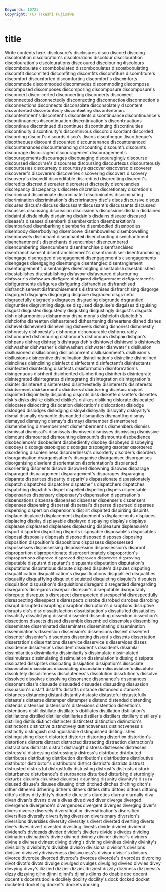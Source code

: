 ```yaml
---
Keywords: 10723 
Copyright: (C) Takeshi Fujisawa
---
```


# title

Write contents here.
 disclosure's disclosures disco
discoed discoing discoloration discoloration's discolorations discolour discolouration discolouration's discolourations discoloured
discolouring discolours discombobulate discombobulated discombobulates discombobulating discomfit discomfited discomfiting discomfits
discomfiture discomfiture's discomfort discomforted discomforting discomfort's discomforts discommode discommoded discommodes
discommoding discompose discomposed discomposes discomposing discomposure discomposure's disconcert disconcerted disconcerting
disconcerts disconnect disconnected disconnectedly disconnecting disconnection disconnection's disconnections disconnects disconsolate
disconsolately discontent discontented discontentedly discontenting discontentment discontentment's discontent's discontents discontinuance
discontinuance's discontinuances discontinuation discontinuation's discontinuations discontinue discontinued discontinues discontinuing discontinuities
discontinuity discontinuity's discontinuous discord discordant discorded discording discord's discords disco's
discos discotheque discotheque's discotheques discount discounted discountenance discountenanced discountenances discountenancing
discounting discount's discounts discourage discouraged discouragement discouragement's discouragements discourages discouraging
discouragingly discourse discoursed discourse's discourses discoursing discourteous discourteously discourtesies discourtesy
discourtesy's discover discovered discoverer discoverer's discoverers discoveries discovering discovers discovery
discovery's discredit discreditable discredited discrediting discredit's discredits discreet discreeter discreetest
discreetly discrepancies discrepancy discrepancy's discrete discretion discretionary discretion's discriminant discriminate
discriminated discriminates discriminating discrimination discrimination's discriminatory disc's discs discursive discus
discuses discus's discuss discussant discussant's discussants discussed discusses discussing discussion
discussion's discussions disdain disdained disdainful disdainfully disdaining disdain's disdains disease
diseased disease's diseases disembark disembarkation disembarkation's disembarked disembarking disembarks disembodied
disembodies disembody disembodying disembowel disembowelled disembowelling disembowels disenchant disenchanted disenchanting
disenchantment disenchantment's disenchants disencumber disencumbered disencumbering disencumbers disenfranchise disenfranchised disenfranchisement
disenfranchisement's disenfranchises disenfranchising disengage disengaged disengagement disengagement's disengagements disengages disengaging
disentangle disentangled disentanglement disentanglement's disentangles disentangling disestablish disestablished disestablishes disestablishing
disfavour disfavoured disfavouring disfavour's disfavours disfigure disfigured disfigurement disfigurement's disfigurements
disfigures disfiguring disfranchise disfranchised disfranchisement disfranchisement's disfranchises disfranchising disgorge disgorged
disgorges disgorging disgrace disgraced disgraceful disgracefully disgrace's disgraces disgracing disgruntle
disgruntled disgruntles disgruntling disguise disguised disguise's disguises disguising disgust disgusted
disgustedly disgusting disgustingly disgust's disgusts dish disharmonious disharmony disharmony's dishcloth
dishcloth's dishcloths dishearten disheartened disheartening disheartens dished dishes dishevel dishevelled
dishevelling dishevels dishing dishonest dishonestly dishonesty dishonesty's dishonour dishonourable dishonourably
dishonoured dishonouring dishonour's dishonours dishpan dishpan's dishpans dishrag dishrag's dishrags
dish's dishtowel dishtowel's dishtowels dishwasher dishwasher's dishwashers dishwater dishwater's disillusion
disillusioned disillusioning disillusionment disillusionment's disillusion's disillusions disincentive disinclination disinclination's disincline
disinclined disinclines disinclining disinfect disinfectant disinfectant's disinfectants disinfected disinfecting disinfects
disinformation disinformation's disingenuous disinherit disinherited disinheriting disinherits disintegrate disintegrated disintegrates
disintegrating disintegration disintegration's disinter disinterest disinterested disinterestedly disinterest's disinterests disinterment
disinterment's disinterred disinterring disinters disjoint disjointed disjointedly disjointing disjoints disk
diskette diskette's diskettes disk's disks dislike disliked dislike's dislikes disliking
dislocate dislocated dislocates dislocating dislocation dislocation's dislocations dislodge dislodged dislodges
dislodging disloyal disloyally disloyalty disloyalty's dismal dismally dismantle dismantled dismantles
dismantling dismay dismayed dismaying dismay's dismays dismember dismembered dismembering dismemberment
dismemberment's dismembers dismiss dismissal dismissal's dismissals dismissed dismisses dismissing dismissive
dismount dismounted dismounting dismount's dismounts disobedience disobedience's disobedient disobediently disobey
disobeyed disobeying disobeys disoblige disobliged disobliges disobliging disorder disordered disordering
disorderliness disorderliness's disorderly disorder's disorders disorganisation disorganisation's disorganise disorganised disorganises
disorganising disorient disorientation disorientation's disoriented disorienting disorients disown disowned disowning
disowns disparage disparaged disparagement disparagement's disparages disparaging disparate disparities disparity
disparity's dispassionate dispassionately dispatch dispatched dispatcher dispatcher's dispatchers dispatches dispatching
dispatch's dispel dispelled dispelling dispels dispensable dispensaries dispensary dispensary's dispensation
dispensation's dispensations dispense dispensed dispenser dispenser's dispensers dispenses dispensing dispersal
dispersal's disperse dispersed disperses dispersing dispersion dispersion's dispirit dispirited dispiriting
dispirits displace displaced displacement displacement's displacements displaces displacing display displayable
displayed displaying display's displays displease displeased displeases displeasing displeasure displeasure's
disport disported disporting disports disposable disposable's disposables disposal disposal's disposals
dispose disposed disposes disposing disposition disposition's dispositions dispossess dispossessed dispossesses
dispossessing dispossession dispossession's disproof disproportion disproportionate disproportionately disproportion's disproportions disprove
disproved disproven disproves disproving disputable disputant disputant's disputants disputation disputation's
disputations disputatious dispute disputed dispute's disputes disputing disqualification disqualification's disqualifications
disqualified disqualifies disqualify disqualifying disquiet disquieted disquieting disquiet's disquiets disquisition
disquisition's disquisitions disregard disregarded disregarding disregard's disregards disrepair disrepair's disreputable
disreputably disrepute disrepute's disrespect disrespected disrespectful disrespectfully disrespecting disrespect's disrespects
disrobe disrobed disrobes disrobing disrupt disrupted disrupting disruption disruption's disruptions
disruptive disrupts dis's diss dissatisfaction dissatisfaction's dissatisfied dissatisfies dissatisfy dissatisfying
dissect dissected dissecting dissection dissection's dissections dissects dissed dissemble dissembled
dissembles dissembling disseminate disseminated disseminates disseminating dissemination dissemination's dissension dissension's
dissensions dissent dissented dissenter dissenter's dissenters dissenting dissent's dissents dissertation
dissertation's dissertations disservice disservice's disservices disses dissidence dissidence's dissident dissident's
dissidents dissimilar dissimilarities dissimilarity dissimilarity's dissimulate dissimulated dissimulates dissimulating dissimulation
dissimulation's dissing dissipate dissipated dissipates dissipating dissipation dissipation's dissociate dissociated
dissociates dissociating dissociation dissociation's dissolute dissolutely dissoluteness dissoluteness's dissolution dissolution's
dissolve dissolved dissolves dissolving dissonance dissonance's dissonances dissonant diss's dissuade
dissuaded dissuades dissuading dissuasion dissuasion's distaff distaff's distaffs distance distanced
distance's distances distancing distant distantly distaste distasteful distastefully distaste's distastes
distemper distemper's distend distended distending distends distension distension's distensions distention
distention's distentions distil distillate distillate's distillates distillation distillation's distillations distilled
distiller distilleries distiller's distillers distillery distillery's distilling distils distinct distincter
distinctest distinction distinction's distinctions distinctive distinctively distinctiveness distinctiveness's distinctly distinguish
distinguishable distinguished distinguishes distinguishing distort distorted distorter distorting distortion distortion's
distortions distorts distract distracted distracting distraction distraction's distractions distracts distrait
distraught distress distressed distresses distressful distressing distressingly distress's distribute distributed
distributes distributing distribution distribution's distributions distributive distributor distributor's distributors district
district's districts distrust distrusted distrustful distrustfully distrusting distrust's distrusts disturb
disturbance disturbance's disturbances disturbed disturbing disturbingly disturbs disunite disunited disunites
disuniting disunity disunity's disuse disused disuse's disuses disusing ditch ditched
ditches ditching ditch's dither dithered dithering dither's dithers ditties ditto
dittoed dittoes dittoing ditto's dittos ditty ditty's diuretic diuretic's diuretics
diurnal diurnally diva divan divan's divans diva's divas dive dived
diver diverge diverged divergence divergence's divergences divergent diverges diverging diver's
divers diverse diversely diversification diversification's diversified diversifies diversify diversifying diversion
diversionary diversion's diversions diversities diversity diversity's divert diverted diverting diverts
dive's dives divest divested divesting divests divide divided dividend dividend's
dividends divider divider's dividers divide's divides dividing divination divination's divine
divined divinely diviner diviner's diviners divine's divines divinest diving diving's
divining divinities divinity divinity's divisibility divisibility's divisible division divisional division's
divisions divisive divisively divisiveness divisiveness's divisor divisor's divisors divorce divorcée
divorced divorce's divorces divorcée's divorcées divorcing divot divot's divots divulge
divulged divulges divulging divvied divvies divvy divvying divvy's dizzied dizzier
dizzies dizziest dizzily dizziness dizziness's dizzy dizzying djinn djinni djinni's
djinn's djinns do doable doc docent docent's docents docile docilely
docility docility's dock docked docket docketed docketing docket's dockets docking
